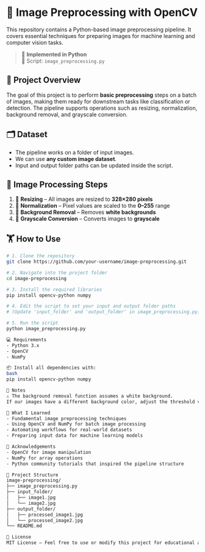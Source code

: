 # 📸 Image Preprocessing with OpenCV

This repository contains a Python-based image preprocessing pipeline. It covers essential techniques for preparing images for machine learning and computer vision tasks.
> 📍 **Implemented in Python**  
> 📓 Script: `image_preprocessing.py`

## 📌 **Project Overview**
The goal of this project is to perform **basic preprocessing** steps on a batch of images, making them ready for downstream tasks like classification or detection. The pipeline supports operations such as resizing, normalization, background removal, and grayscale conversion.

## 🗂️ **Dataset**
- The pipeline works on a folder of input images.  
- We can use **any custom image dataset**.  
- Input and output folder paths can be updated inside the script.

## 🧠 **Image Processing Steps**
1. 📏 **Resizing** – All images are resized to **328×280 pixels**  
2. 🧽 **Normalization** – Pixel values are scaled to the **0–255** range  
3. 🚫 **Background Removal** – Removes **white backgrounds**  
4. 🖤 **Grayscale Conversion** – Converts images to **grayscale**

## 🏋️ **How to Use**
```bash
# 1. Clone the repository
git clone https://github.com/your-username/image-preprocessing.git

# 2. Navigate into the project folder
cd image-preprocessing

# 3. Install the required libraries
pip install opencv-python numpy

# 4. Edit the script to set your input and output folder paths
# (Update 'input_folder' and 'output_folder' in image_preprocessing.py)

# 5. Run the script
python image_preprocessing.py

💻 Requirements
- Python 3.x
- OpenCV
- NumPy

📦 Install all dependencies with:
bash
pip install opencv-python numpy

📝 Notes
⚠️ The background removal function assumes a white background.
If our images have a different background color, adjust the threshold value accordingly in the script.

🧠 What I Learned
- Fundamental image preprocessing techniques
- Using OpenCV and NumPy for batch image processing
- Automating workflows for real-world datasets
- Preparing input data for machine learning models

🙏 Acknowledgements
- OpenCV for image manipulation
- NumPy for array operations
- Python community tutorials that inspired the pipeline structure

📁 Project Structure
image-preprocessing/
├── image_preprocessing.py
├── input_folder/
│   ├── image1.jpg
│   └── image2.jpg
├── output_folder/
│   ├── processed_image1.jpg
│   └── processed_image2.jpg
└── README.md

📜 License
MIT License – Feel free to use or modify this project for educational and non-commercial purposes.
